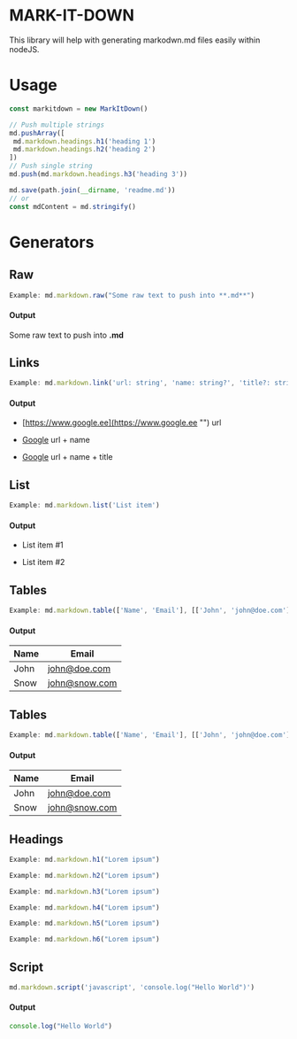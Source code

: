 # MARK-IT-DOWN
This library will help with generating markodwn.md files easily within nodeJS.
# Usage
```javascript
const markitdown = new MarkItDown()

// Push multiple strings
md.pushArray([
 md.markdown.headings.h1('heading 1')
 md.markdown.headings.h2('heading 2')
])
// Push single string
md.push(md.markdown.headings.h3('heading 3'))

md.save(path.join(__dirname, 'readme.md'))
// or
const mdContent = md.stringify()
```
# Generators
## Raw
```javascript
Example: md.markdown.raw("Some raw text to push into **.md**")
```
#### Output
Some raw text to push into **.md**
## Links
```javascript
Example: md.markdown.link('url: string', 'name: string?', 'title?: string')
```
#### Output
* [https://www.google.ee](https://www.google.ee "") url
* [Google](https://www.google.ee "") url + name
* [Google](https://www.google.ee "Google's homepage") url + name + title
## List
```javascript
Example: md.markdown.list('List item')
```
#### Output
* List item #1
* List item #2
## Tables
```javascript
Example: md.markdown.table(['Name', 'Email'], [['John', 'john@doe.com']])
```
#### Output
| Name | Email         |
| ---- | ------------- |
| John | john@doe.com  |
| Snow | john@snow.com |
## Tables
```javascript
Example: md.markdown.table(['Name', 'Email'], [['John', 'john@doe.com']])
```
#### Output
| Name | Email         |
| ---- | ------------- |
| John | john@doe.com  |
| Snow | john@snow.com |
## Headings
```javascript
Example: md.markdown.h1("Lorem ipsum")
```
```javascript
Example: md.markdown.h2("Lorem ipsum")
```
```javascript
Example: md.markdown.h3("Lorem ipsum")
```
```javascript
Example: md.markdown.h4("Lorem ipsum")
```
```javascript
Example: md.markdown.h5("Lorem ipsum")
```
```javascript
Example: md.markdown.h6("Lorem ipsum")
```
## Script
```javascript
md.markdown.script('javascript', 'console.log("Hello World")')
```
#### Output
```javascript
console.log("Hello World")
```